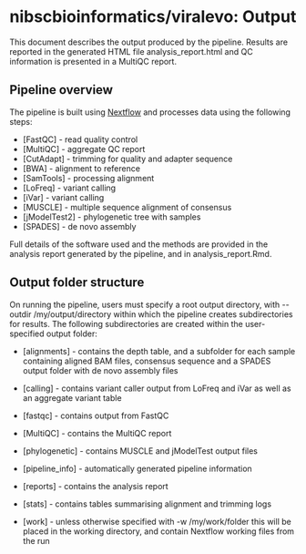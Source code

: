 # nibscbioinformatics/viralevo: Output

This document describes the output produced by the pipeline. Results are reported in the generated HTML file analysis_report.html and QC information is presented in a MultiQC report.

## Pipeline overview

The pipeline is built using [Nextflow](https://www.nextflow.io/)
and processes data using the following steps:

* [FastQC] - read quality control
* [MultiQC] - aggregate QC report
* [CutAdapt] - trimming for quality and adapter sequence
* [BWA] - alignment to reference
* [SamTools] - processing alignment
* [LoFreq] - variant calling
* [iVar] - variant calling
* [MUSCLE] - multiple sequence alignment of consensus
* [jModelTest2] - phylogenetic tree with samples
* [SPADES] - de novo assembly

Full details of the software used and the methods are provided in the analysis report generated by the pipeline, and in analysis_report.Rmd.

## Output folder structure

On running the pipeline, users must specify a root output directory, with --outdir /my/output/directory within which the pipeline creates subdirectories for results. The following subdirectories are created within the user-specified output folder:

* [alignments] - contains the depth table, and a subfolder for each sample containing aligned BAM files, consensus sequence and a SPADES output folder with de novo assembly files
* [calling] - contains variant caller output from LoFreq and iVar as well as an aggregate variant table
* [fastqc] - contains output from FastQC
* [MultiQC] - contains the MultiQC report
* [phylogenetic] - contains MUSCLE and jModelTest output files
* [pipeline_info] - automatically generated pipeline information
* [reports] - contains the analysis report
* [stats] - contains tables summarising alignment and trimming logs

* [work] - unless otherwise specified with -w /my/work/folder this will be placed in the working directory, and contain Nextflow working files from the run

